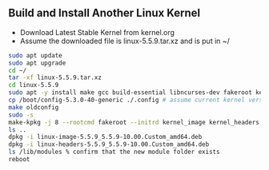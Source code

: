 ## Build and Install Another Linux Kernel 

- Download Latest Stable Kernel from kernel.org
- Assume the downloaded file is linux-5.5.9.tar.xz and is put in ~/

```sh
sudo apt update
sudo apt upgrade
cd ~/
tar -xf linux-5.5.9.tar.xz
cd linux-5.5.9
sudo apt -y install make gcc build-essential libncurses-dev fakeroot kernel-package linux-source libssl-dev bison flex
cp /boot/config-5.3.0-40-generic ./.config # assume current kernel version is 5.3.0-40
make oldconfig
sudo -s
make-kpkg -j 8 --rootcmd fakeroot --initrd kernel_image kernel_headers
ls ..
dpkg -i linux-image-5.5.9_5.5.9-10.00.Custom_amd64.deb
dpkg -i linux-headers-5.5.9_5.5.9-10.00.Custom_amd64.deb
ls /lib/modules % confirm that the new module folder exists
reboot
```